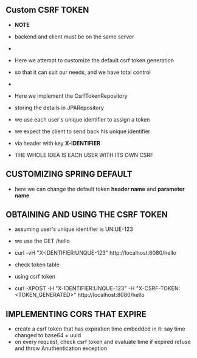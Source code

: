 ## Custom CSRF TOKEN
- **NOTE** 
- backend and client must be on the same server
- 
- Here we attempt to customize the default csrf token generation
- so that it can suit our needs, and we have total control
- 
- Here we implement the CsrfTokenRepository 
- storing the details in JPARepository

- we use each user's unique identifier to assign a token
- we expect the client to send back his unique identifier 
- via header with key **X-IDENTIFIER**
- THE WHOLE IDEA IS EACH USER WITH ITS OWN CSRF

## CUSTOMIZING SPRING DEFAULT
- here we can change the default token **header name** and **parameter name**


## OBTAINING AND USING THE CSRF TOKEN
- assuming user's unique identifier is UNIUE-123
- we use the GET /hello
- curl -vH "X-IDENTIFIER:UNQUE-123"  http://localhost:8080/hello
- check token table

- using csrf token
- curl -XPOST -H "X-IDENTIFIER:UNQUE-123"  -H "X-CSRF-TOKEN:<TOKEN_GENERATED>"  http://localhost:8080/hello

## IMPLEMENTING CORS THAT EXPIRE
- create a csrf token that has expiration time embedded in it: say time changed to base64 + uuid
- on every request, check csrf token and evaluate time if expired refuse and throw Anuthentication exception

